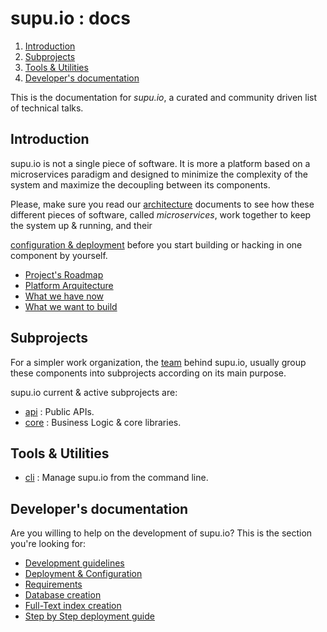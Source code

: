# supu.io : docs

1. [Introduction](#introduction)
2. [Subprojects](#subprojects)
3. [Tools & Utilities](#tools-utilities)
4. [Developer's documentation](#developers-documentation)

This is the documentation for *supu.io*, a curated and community driven list
of technical talks.

## Introduction

supu.io is not a single piece of software. It is more a platform based on a
microservices paradigm and designed to minimize the complexity of the system
and maximize the decoupling between its components.

Please, make sure you read our [architecture](architecture/architecture.md) documents
to see how these different pieces of software, called *microservices*, work
together to keep the system up & running, and their

[configuration & deployment](developers/deploy.md) before you start building or hacking
in one component by yourself.

* [Project's Roadmap](roadmap.md)
* [Platform Arquitecture](architecture/architecture.md)
* [What we have now](architecture/architecture.md#what-we-have-now)
* [What we want to build](architecture/architecture.md#what-we-want-to-build)

## Subprojects

For a simpler work organization, the [team](http://supu.io/about) behind
supu.io, usually group these components into subprojects according on its
main purpose.

supu.io current & active subprojects are:

* [api](subprojects/api.md) : Public APIs.
* [core](subprojects/core.md) : Business Logic & core libraries.

## Tools & Utilities

* [cli](tools/cli.md) : Manage supu.io from the command line.

## Developer's documentation

Are you willing to help on the development of supu.io? This is the section
you're looking for:

* [Development guidelines](developers/guidelines.md)
* [Deployment & Configuration](developers/deploy.md)
* [Requirements](developers/deploy.md#requirements)
* [Database creation](developers/deploy.md#database-creation)
* [Full-Text index creation](developers/deploy.md#full-text-index-creation)
* [Step by Step deployment guide]()


